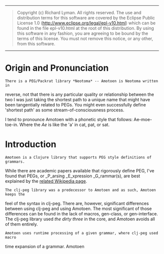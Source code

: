 ----------------------------------------------------------------------------------
>   Copyright (c) Richard Lyman. All rights reserved.
>   The use and distribution terms for this software are covered by the
>   Eclipse Public License 1.0 (http://www.eclipse.org/legal/epl-v10.html)
>   which can be found in the file epl-v10.html at the root of this distribution.
>   By using this software in any fashion, you are agreeing to be bound by
>   the terms of this license.
>   You must not remove this notice, or any other, from this software.
----------------------------------------------------------------------------------

Origin and Pronunciation
========================

    There is a PEG/Packrat library *Neotoma* -- Amotoen is Neotoma written in 
reverse, not that there is any particular quality or relationship between the 
two I was just taking the shortest path to a unique name that might have been
tangentially related to PEGs. You might even successfully define 'shortest path'
as some stream-of-consciousness process.

I tend to pronounce Amotoen with a phonetic style that follows: Ae-moe-toe-in.
Where the *Ae* is like the 'a' in cat, pat, or sat.


Introduction
============

    Amotoen is a Clojure library that supports PEG style definitions of grammars.
While there are academic papers available that rigorously define PEG, I've found
that PEGs, or _P_arsing _E_xpression _G_rammar(s), are best explained by the 
[related Wikipedia page](http://en.wikipedia.org/wiki/Parsing_expression_grammar).

    The clj-peg library was a predecessor to Amotoen and as such, Amotoen keeps the 
feel of the syntax in clj-peg. There are, however, significant differences between 
using clj-peg and using Amotoen. The most significant of those differences can be 
found in the lack of macros, gen-class, or gen-interface. The clj-peg library used
*the dirty three* in the core, and Amotoen avoids all of them entirely.

    Amotoen uses runtime processing of a given grammar, where clj-peg used macro 
time expansion of a grammar. Amotoen
